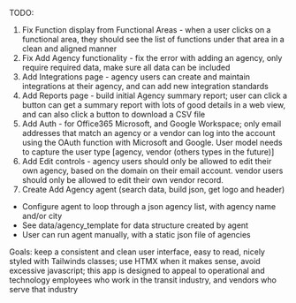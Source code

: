 TODO:

1. Fix Function display from Functional Areas - when a user clicks on a functional area, they should see the list of functions under that area in a clean and aligned manner
2. Fix Add Agency functionality - fix the error with adding an agency, only require required data, make sure all data can be included
3. Add Integrations page - agency users can create and maintain integrations at their agency, and can add new integration standards
4. Add Reports page - build initial Agency summary report; user can click a button can get a summary report with lots of good details in a web view, and can also click a button to download a CSV file
5. Add Auth - for Office365 Microsoft, and Google Workspace; only email addresses that match an agency or a vendor can log into the account using the OAuth function with Microsoft and Google. User model needs to capture the user type [agency, vendor (others types in the future)]
6. Add Edit controls - agency users should only be allowed to edit their own agency, based on the domain on their email account. vendor users should only be allowed to edit their own vendor record.
7. Create Add Agency agent (search data, build json, get logo and header)
- Configure agent to loop through a json agency list, with agency name and/or city
- See data/agency_template for data structure created by agent
- User can run agent manually, with a static json file of agencies

Goals: keep a consistent and clean user interface, easy to read, nicely styled with Tailwinds classes;
use HTMX when it makes sense, avoid excessive javascript; this app is designed to appeal to operational and technology employees who work in the transit industry, and vendors who serve that industry
